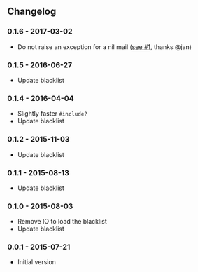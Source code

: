 ## Changelog

### 0.1.6 - 2017-03-02

  * Do not raise an exception for a nil mail ([see #1](https://github.com/oesgalha/disposable_mail/pull/1), thanks @jan)

### 0.1.5 - 2016-06-27

  * Update blacklist

### 0.1.4 - 2016-04-04

  * Slightly faster `#include?`
  * Update blacklist

### 0.1.2 - 2015-11-03

  * Update blacklist

### 0.1.1 - 2015-08-13

  * Update blacklist

### 0.1.0 - 2015-08-03

  * Remove IO to load the blacklist
  * Update blacklist

### 0.0.1 - 2015-07-21

  * Initial version
